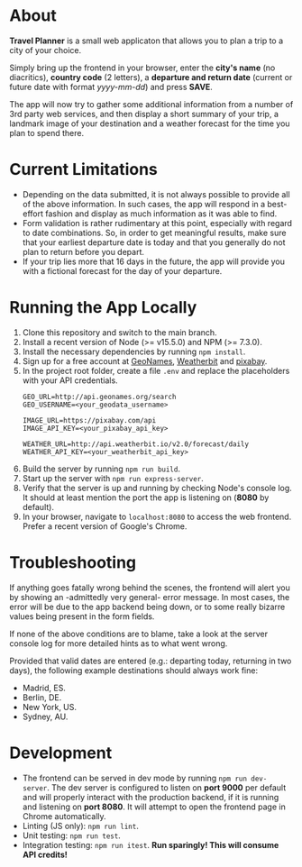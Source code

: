 # About
**Travel Planner** is a small web applicaton that allows you to plan a trip to a city of your choice.

Simply bring up the frontend in your browser, enter the **city's name** (no diacritics), **country code** (2 letters), a **departure and return date** (current or future date with format *yyyy-mm-dd*) and press **SAVE**.

The app will now try to gather some additional information from a number of 3rd party web services, 
and then display a short summary of your trip, a landmark image of your destination and a weather forecast for the time you plan to spend there. 

# Current Limitations
* Depending on the data submitted, it is not always possible to provide all of the above information. In such cases, the app will respond in a best-effort fashion and display as much information as it was able to find.
* Form validation is rather rudimentary at this point, especially with regard to date combinations. So, in order to get meaningful results, make sure that your earliest departure date is today and that you generally do not plan to return before you depart.
* If your trip lies more that 16 days in the future, the app will provide you with a fictional forecast for the day of your departure.

# Running the App Locally
1. Clone this repository and switch to the main branch.
1. Install a recent version of Node (>= v15.5.0) and NPM (>= 7.3.0).
1. Install the necessary dependencies by running `npm install`.
1. Sign up for a free account at [GeoNames](https://www.geonames.org), [Weatherbit](https://www.weatherbit.io) and [pixabay](https://pixabay.com).
1. In the project root folder, create a file `.env` and replace the placeholders with your API credentials.
    ```
    GEO_URL=http://api.geonames.org/search
    GEO_USERNAME=<your_geodata_username>

    IMAGE_URL=https://pixabay.com/api
    IMAGE_API_KEY=<your_pixabay_api_key>

    WEATHER_URL=http://api.weatherbit.io/v2.0/forecast/daily
    WEATHER_API_KEY=<your_weatherbit_api_key>
    ```
1. Build the server by running `npm run build`.
1. Start up the server with `npm run express-server`.
1. Verify that the server is up and running by checking Node's console log. 
   It should at least mention the port the app is listening on (**8080** by default).
1. In your browser, navigate to `localhost:8080` to access the web frontend. Prefer a recent version of Google's Chrome.

# Troubleshooting
If anything goes fatally wrong behind the scenes, the frontend will alert you by showing an -admittedly very general- error message. In most cases, the error will be due to the app backend being down, or to some really bizarre values being present in the form fields.

If none of the above conditions are to blame, take a look at the server console log for more detailed hints as to what went wrong.

Provided that valid dates are entered (e.g.: departing today, returning in two days), the following example destinations should always work fine:
* Madrid, ES.
* Berlin, DE.
* New York, US.
* Sydney, AU.

# Development
- The frontend can be served in dev mode by running `npm run dev-server`.
  The dev server is configured to listen on **port 9000** per default and will properly interact with the production backend, if it is running and listening on **port 8080**. It will attempt to open the frontend page in Chrome automatically.
- Linting (JS only): `npm run lint`.
- Unit testing: `npm run test`.
- Integration testing: `npm run itest`.
  **Run sparingly! This will consume API credits!**